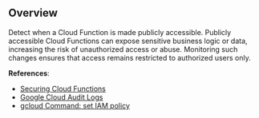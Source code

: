 ## Overview

Detect when a Cloud Function is made publicly accessible. Publicly accessible Cloud Functions can expose sensitive business logic or data, increasing the risk of unauthorized access or abuse. Monitoring such changes ensures that access remains restricted to authorized users only.

**References**:
- [Securing Cloud Functions](https://cloud.google.com/functions/docs/securing)
- [Google Cloud Audit Logs](https://cloud.google.com/logging/docs/audit)
- [gcloud Command: set IAM policy](https://cloud.google.com/sdk/gcloud/reference/functions/add-iam-policy-binding)